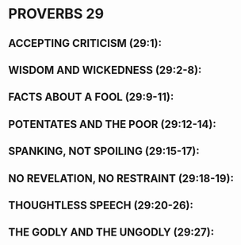 ---
---
# PROVERBS 29
##  ACCEPTING CRITICISM (29:1): 
##  WISDOM AND WICKEDNESS (29:2-8): 
##  FACTS ABOUT A FOOL (29:9-11): 
##  POTENTATES AND THE POOR (29:12-14): 
##  SPANKING, NOT SPOILING (29:15-17): 
##  NO REVELATION, NO RESTRAINT (29:18-19): 
##  THOUGHTLESS SPEECH (29:20-26): 
##  THE GODLY AND THE UNGODLY (29:27): 
